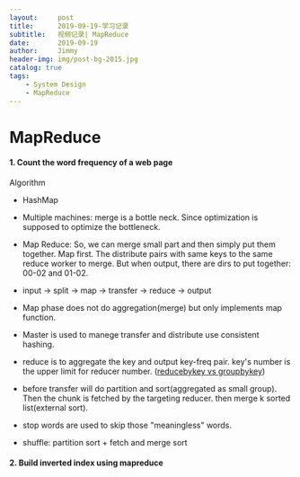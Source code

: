 ```yaml
---
layout:     post
title:      2019-09-19-学习记录
subtitle:   视频记录| MapReduce
date:       2019-09-19
author:     Jimmy
header-img: img/post-bg-2015.jpg
catalog: true
tags:
    - System Design
    - MapReduce
---
```


# MapReduce 

#### 1. Count the word frequency of a web page

Algorithm
- HashMap

- Multiple machines: merge is a bottle neck. Since optimization is supposed to optimize the bottleneck. 

- Map Reduce: So, we can merge small part and then simply put them together. Map first. The distribute pairs with same keys to the same reduce worker to merge. But when output, there are dirs to put together: 00-02 and 01-02.  

- input -> split -> map -> transfer -> reduce -> output

- Map phase does not do aggregation(merge) but only implements map function.

- Master is used to manege transfer and distribute use consistent hashing.

- reduce is to aggregate the key and output key-freq pair. key's number is the upper limit for reducer number. ([reducebykey vs groupbykey](https://stackoverflow.com/questions/43364432/spark-difference-between-reducebykey-vs-groupbykey-vs-aggregatebykey-vs-combineb))

- before transfer will do partition and sort(aggregated as small group). Then the chunk is fetched by the targeting reducer. then merge k sorted list(external sort).

- stop words are used to skip those "meaningless" words.

- shuffle: partition sort + fetch and merge sort

#### 2. Build inverted index using mapreduce







